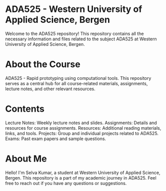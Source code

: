 # ADA525 - Western University of Applied Science, Bergen
Welcome to the ADA525 repository! This repository contains all the necessary information and files related to the subject ADA525 at Western University of Applied Science, Bergen.

# About the Course
ADA525 - Rapid prototyping using computational tools. This repository serves as a central hub for all course-related materials, assignments, lecture notes, and other relevant resources.

# Contents
Lecture Notes: Weekly lecture notes and slides.
Assignments: Details and resources for course assignments.
Resources: Additional reading materials, links, and tools.
Projects: Group and individual projects related to ADA525.
Exams: Past exam papers and sample questions.

# About Me
Hello! I'm Selva Kumar, a student at Western University of Applied Science, Bergen. This repository is a part of my academic journey in ADA525. Feel free to reach out if you have any questions or suggestions.
